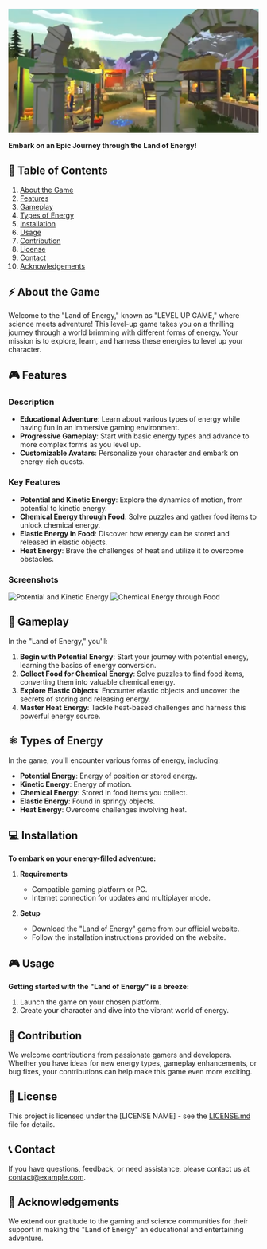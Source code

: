 ![LEVEL UP GAME Banner](images/levelup1.png)

**Embark on an Epic Journey through the Land of Energy!**

## 📌 Table of Contents

1. [About the Game](#about-the-game)
2. [Features](#features)
3. [Gameplay](#gameplay)
4. [Types of Energy](#types-of-energy)
5. [Installation](#installation)
6. [Usage](#usage)
7. [Contribution](#contribution)
8. [License](#license)
9. [Contact](#contact)
10. [Acknowledgements](#acknowledgements)

## ⚡️ About the Game

Welcome to the "Land of Energy," known as "LEVEL UP GAME," where science meets adventure! This level-up game takes you on a thrilling journey through a world brimming with different forms of energy. Your mission is to explore, learn, and harness these energies to level up your character.

## 🎮 Features

### Description

- **Educational Adventure**: Learn about various types of energy while having fun in an immersive gaming environment.
- **Progressive Gameplay**: Start with basic energy types and advance to more complex forms as you level up.
- **Customizable Avatars**: Personalize your character and embark on energy-rich quests.

### Key Features

- **Potential and Kinetic Energy**: Explore the dynamics of motion, from potential to kinetic energy.
- **Chemical Energy through Food**: Solve puzzles and gather food items to unlock chemical energy.
- **Elastic Energy in Food**: Discover how energy can be stored and released in elastic objects.
- **Heat Energy**: Brave the challenges of heat and utilize it to overcome obstacles.

### Screenshots

![Potential and Kinetic Energy](images/potential_kinetic.png)
![Chemical Energy through Food](images/chemical_energy.png)

## 🎯 Gameplay

In the "Land of Energy," you'll:

1. **Begin with Potential Energy**: Start your journey with potential energy, learning the basics of energy conversion.
2. **Collect Food for Chemical Energy**: Solve puzzles to find food items, converting them into valuable chemical energy.
3. **Explore Elastic Objects**: Encounter elastic objects and uncover the secrets of storing and releasing energy.
4. **Master Heat Energy**: Tackle heat-based challenges and harness this powerful energy source.

## ⚛️ Types of Energy

In the game, you'll encounter various forms of energy, including:

- **Potential Energy**: Energy of position or stored energy.
- **Kinetic Energy**: Energy of motion.
- **Chemical Energy**: Stored in food items you collect.
- **Elastic Energy**: Found in springy objects.
- **Heat Energy**: Overcome challenges involving heat.

## 💻 Installation

**To embark on your energy-filled adventure:**

1. **Requirements**
   - Compatible gaming platform or PC.
   - Internet connection for updates and multiplayer mode.

2. **Setup**
   - Download the "Land of Energy" game from our official website.
   - Follow the installation instructions provided on the website.

## 🎮 Usage

**Getting started with the "Land of Energy" is a breeze:**

1. Launch the game on your chosen platform.
2. Create your character and dive into the vibrant world of energy.

## 🤝 Contribution

We welcome contributions from passionate gamers and developers. Whether you have ideas for new energy types, gameplay enhancements, or bug fixes, your contributions can help make this game even more exciting.

## 📃 License

This project is licensed under the [LICENSE NAME] - see the [LICENSE.md](LICENSE.md) file for details.

## 📞 Contact

If you have questions, feedback, or need assistance, please contact us at [contact@example.com](mailto:contact@example.com).

## 🙏 Acknowledgements

We extend our gratitude to the gaming and science communities for their support in making the "Land of Energy" an educational and entertaining adventure.
